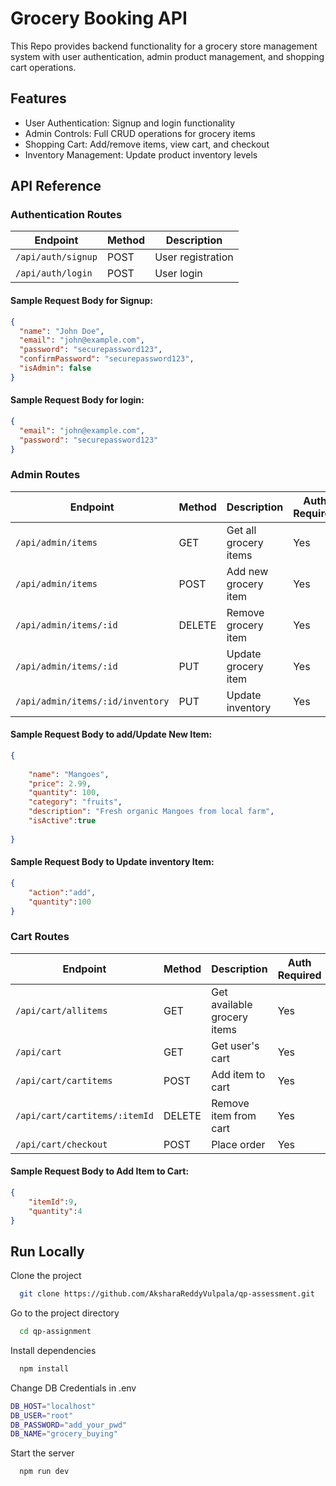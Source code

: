 
# Grocery Booking API 


This Repo provides backend functionality for a grocery store management system with user authentication, admin product management, and shopping cart operations.




## Features

- User Authentication: Signup and login functionality
- Admin Controls: Full CRUD operations for grocery items
- Shopping Cart: Add/remove items, view cart, and checkout
- Inventory Management: Update product inventory levels


## API Reference

### Authentication Routes
| Endpoint           | Method | Description       |
|--------------------|--------|-------------------|
| `/api/auth/signup` | POST   | User registration |
| `/api/auth/login`  | POST   | User login        |

#### Sample Request Body for Signup:
```json
{
  "name": "John Doe",
  "email": "john@example.com",
  "password": "securepassword123",
  "confirmPassword": "securepassword123",
  "isAdmin": false
}
```

#### Sample Request Body for login:
```json
{
  "email": "john@example.com",
  "password": "securepassword123"
}
```

### Admin Routes
| Endpoint                     | Method | Description            | Auth Required | Permissions |
|------------------------------|--------|------------------------|---------------|-------------|
| `/api/admin/items`           | GET    | Get all grocery items  | Yes           | Admin       |
| `/api/admin/items`           | POST   | Add new grocery item   | Yes           | Admin       |
| `/api/admin/items/:id`       | DELETE | Remove grocery item    | Yes           | Admin       |
| `/api/admin/items/:id`       | PUT    | Update grocery item    | Yes           | Admin       |
| `/api/admin/items/:id/inventory` | PUT | Update inventory | Yes           | Admin       |


#### Sample Request Body to add/Update New Item:
```json
{
   
    "name": "Mangoes",
    "price": 2.99,
    "quantity": 100,
    "category": "fruits",
    "description": "Fresh organic Mangoes from local farm",
    "isActive":true
  
}
```

#### Sample Request Body to Update inventory  Item:
```json
{
    "action":"add",
    "quantity":100
}
```

### Cart Routes
| Endpoint                     | Method | Description                | Auth Required | Permissions |
|------------------------------|--------|----------------------------|---------------|-------------|
| `/api/cart/allitems`         | GET    | Get available grocery items | Yes           | User        |
| `/api/cart`                  | GET    | Get user's cart             | Yes           | User        |
| `/api/cart/cartitems`        | POST   | Add item to cart            | Yes           | User        |
| `/api/cart/cartitems/:itemId`| DELETE | Remove item from cart       | Yes           | User        |
| `/api/cart/checkout`         | POST   | Place order                 | Yes           | User        |


#### Sample Request Body to Add Item to Cart:
```json
{
    "itemId":9, 
    "quantity":4
}
```


## Run Locally

Clone the project

```bash
  git clone https://github.com/AksharaReddyVulpala/qp-assessment.git
```

Go to the project directory

```bash
  cd qp-assignment
```

Install dependencies

```bash
  npm install
```

Change DB Credentials in .env

```bash
DB_HOST="localhost"
DB_USER="root"
DB_PASSWORD="add_your_pwd"
DB_NAME="grocery_buying"
```


Start the server

```bash
  npm run dev

```

